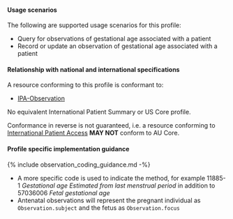 #### Usage scenarios

The following are supported usage scenarios for this profile:

- Query for observations of gestational age associated with a patient
- Record or update an observation of gestational age associated with a patient


#### Relationship with national and international specifications

A resource conforming to this profile is conformant to:
- [IPA-Observation](https://build.fhir.org/ig/HL7/fhir-ipa/StructureDefinition-ipa-observation.html)

No equivalent International Patient Summary or US Core profile.

Conformance in reverse is not guaranteed, i.e. a resource conforming to [International Patient Access](https://build.fhir.org/ig/HL7/fhir-ipa) **MAY NOT** conform to AU Core.


#### Profile specific implementation guidance
{% include observation_coding_guidance.md -%}
- A more specific code is used to indicate the method, for example 11885-1 *Gestational age Estimated from last menstrual period* in addition to 57036006 *Fetal gestational age*
- Antenatal observations will represent the pregnant individual as `Observation.subject` and the fetus as `Observation.focus`



